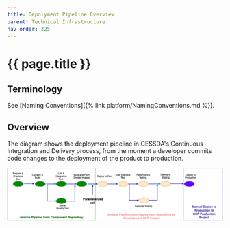 ```yaml
---
title: Depolyment Pipeline Overview
parent: Technical Infrastructure
nav_order: 325
---
```


# {{ page.title }}

## Terminology

See [Naming Conventions]({% link platform/NamingConventions.md %}).

## Overview

The diagram shows the deployment pipeline in CESSDA's Continuous Integration and Delivery process,
 from the moment a developer commits code changes to the deployment of the product to production.

![Deployment_pipeline](../assets/Deployment_pipeline.png)
